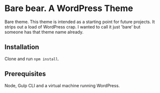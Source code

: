 # Bare bear. A WordPress Theme

Bare theme. This theme is intended as a starting point for future projects. It strips out a load of  WordPress crap. I wanted to call it just 'bare' but someone has that theme name already. 

## Installation

Clone and run `npm install`.

## Prerequisites

Node, Gulp CLI and a virtual machine running WordPress.
